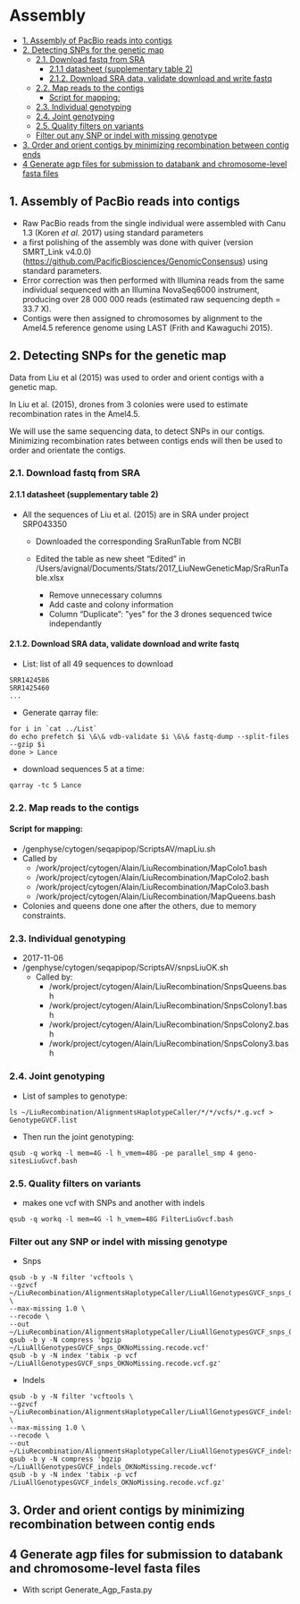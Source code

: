 # Assembly

<!-- MDTOC maxdepth:6 firsth1:0 numbering:0 flatten:0 bullets:1 updateOnSave:1 -->

- [1. Assembly of PacBio reads into contigs](#1-assembly-of-pacbio-reads-into-contigs)   
- [2. Detecting SNPs for the genetic map](#2-detecting-snps-for-the-genetic-map)   
   - [2.1. Download fastq from SRA](#21-download-fastq-from-sra)   
      - [2.1.1 datasheet (supplementary table 2)](#211-datasheet-supplementary-table-2)   
      - [2.1.2. Download SRA data, validate download and write fastq](#212-download-sra-data-validate-download-and-write-fastq)   
   - [2.2. Map reads to the contigs](#22-map-reads-to-the-contigs)   
      - [Script for mapping:](#script-for-mapping)   
   - [2.3. Individual genotyping](#23-individual-genotyping)   
   - [2.4. Joint genotyping](#24-joint-genotyping)   
   - [2.5. Quality filters on variants](#25-quality-filters-on-variants)   
   - [Filter out any SNP or indel with missing genotype](#filter-out-any-snp-or-indel-with-missing-genotype)   
- [3. Order and orient contigs by minimizing recombination between contig ends](#3-order-and-orient-contigs-by-minimizing-recombination-between-contig-ends)   
- [4 Generate agp files for submission to databank and chromosome-level fasta files](#4-generate-agp-files-for-submission-to-databank-and-chromosome-level-fasta-files)   

<!-- /MDTOC -->

## 1. Assembly of PacBio reads into contigs

* Raw PacBio reads from the single individual were assembled with Canu 1.3 (Koren *et al.* 2017) using standard parameters
* a first polishing of the assembly was done with quiver (version SMRT_Link v4.0.0) (https://github.com/PacificBiosciences/GenomicConsensus) using standard parameters.
* Error correction was then performed with Illumina reads from the same individual sequenced with an Illumina NovaSeq6000 instrument, producing over 28 000 000 reads (estimated raw sequencing depth = 33.7 X).
* Contigs were then assigned to chromosomes by alignment to the Amel4.5 reference genome using LAST (Frith and Kawaguchi 2015).

## 2. Detecting SNPs for the genetic map

Data from Liu et al (2015) was used to order and orient contigs with a genetic map.

In Liu et al. (2015), drones from 3 colonies were used to estimate recombination rates in the Amel4.5.

We will use the same sequencing data, to detect SNPs in our contigs. Minimizing recombination rates between contigs ends will then be used to order and orientate the contigs.

### 2.1. Download fastq from SRA

#### 2.1.1 datasheet (supplementary table 2)

* All the sequences of Liu et al. (2015) are in SRA under project SRP043350
  * Downloaded the corresponding SraRunTable from NCBI

  * Edited the table  as new sheet “Edited” in /Users/avignal/Documents/Stats/2017_LiuNewGeneticMap/SraRunTable.xlsx

    * Remove unnecessary columns
    * Add caste and colony information
    * Column “Duplicate”: "yes" for the 3 drones sequenced twice independantly

#### 2.1.2. Download SRA data, validate download and write fastq
* List: list of all 49 sequences to download
```
SRR1424586
SRR1425460
...
```

* Generate qarray file:

```
for i in `cat ../List`
do echo prefetch $i \&\& vdb-validate $i \&\& fastq-dump --split-files --gzip $i
done > Lance
```

* download sequences 5 at a time:

```
qarray -tc 5 Lance
```


### 2.2. Map reads to the contigs

#### Script for mapping:
* /genphyse/cytogen/seqapipop/ScriptsAV/mapLiu.sh
* Called by
  * /work/project/cytogen/Alain/LiuRecombination/MapColo1.bash
  * /work/project/cytogen/Alain/LiuRecombination/MapColo2.bash
  * /work/project/cytogen/Alain/LiuRecombination/MapColo3.bash
  * /work/project/cytogen/Alain/LiuRecombination/MapQueens.bash
* Colonies and queens done one after the others, due to memory constraints.

### 2.3. Individual genotyping
* 2017-11-06
* /genphyse/cytogen/seqapipop/ScriptsAV/snpsLiuOK.sh
    * Called by:
        * /work/project/cytogen/Alain/LiuRecombination/SnpsQueens.bash
        * /work/project/cytogen/Alain/LiuRecombination/SnpsColony1.bash
        * /work/project/cytogen/Alain/LiuRecombination/SnpsColony2.bash
        * /work/project/cytogen/Alain/LiuRecombination/SnpsColony3.bash

### 2.4. Joint genotyping
* List of samples to genotype:
```{bash, eval=FALSE}
ls ~/LiuRecombination/AlignmentsHaplotypeCaller/*/*/vcfs/*.g.vcf > GenotypeGVCF.list
```

* Then run the joint genotyping:
```{bash, eval=FALSE}
qsub -q workq -l mem=4G -l h_vmem=48G -pe parallel_smp 4 geno-sitesLiuGvcf.bash
```

### 2.5. Quality filters on variants
* makes one vcf with SNPs and another with indels
```{bash, eval=FALSE}
qsub -q workq -l mem=4G -l h_vmem=48G FilterLiuGvcf.bash
```

### Filter out any SNP or indel with missing genotype
* Snps

```
qsub -b y -N filter 'vcftools \
--gzvcf ~/LiuRecombination/AlignmentsHaplotypeCaller/LiuAllGenotypesGVCF_snps_OK.vcf.gz \
--max-missing 1.0 \
--recode \
--out ~/LiuRecombination/AlignmentsHaplotypeCaller/LiuAllGenotypesGVCF_snps_OKNoMissing'
qsub -b y -N compress 'bgzip ~/LiuAllGenotypesGVCF_snps_OKNoMissing.recode.vcf'
qsub -b y -N index 'tabix -p vcf ~/LiuAllGenotypesGVCF_snps_OKNoMissing.recode.vcf.gz'
```

* Indels

```
qsub -b y -N filter 'vcftools \
--gzvcf ~/LiuRecombination/AlignmentsHaplotypeCaller/LiuAllGenotypesGVCF_indels_OK.vcf.gz \
--max-missing 1.0 \
--recode \
--out ~/LiuRecombination/AlignmentsHaplotypeCaller/LiuAllGenotypesGVCF_indels_OKNoMissing'
qsub -b y -N compress 'bgzip ~/LiuAllGenotypesGVCF_indels_OKNoMissing.recode.vcf'
qsub -b y -N index 'tabix -p vcf /LiuAllGenotypesGVCF_indels_OKNoMissing.recode.vcf.gz'
```

## 3. Order and orient contigs by minimizing recombination between contig ends


## 4 Generate agp files for submission to databank and chromosome-level fasta files
* With script Generate_Agp_Fasta.py
